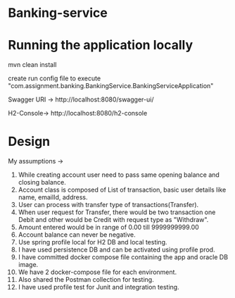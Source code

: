 # Banking-service

# Running the application locally

mvn clean install

create run config file to execute "com.assignment.banking.BankingService.BankingServiceApplication" 

Swagger URI -> http://localhost:8080/swagger-ui/

H2-Console-> http://localhost:8080/h2-console


# Design
My assumptions ->
1. While creating account user need to pass same opening balance and closing balance.
2. Account class is composed of List of transaction, basic user details like  name, emailId, address.
3. User can process with transfer type of transactions(Transfer).
4. When user request for Transfer, there would be two transaction one Debit and other would be Credit with request type as "Withdraw".
5. Amount entered would be in range of 0.00 till 9999999999.00
6. Account balance can never be negative.
7. Use spring profile local for H2 DB and local testing.
8. I have used persistence DB and can be activated using profile prod.
9. I have committed docker compose file containing the app and oracle DB image.
10. We have 2 docker-compose file for each environment.
11. Also shared the Postman collection for testing.
12. I have used profile test for Junit and integration testing.